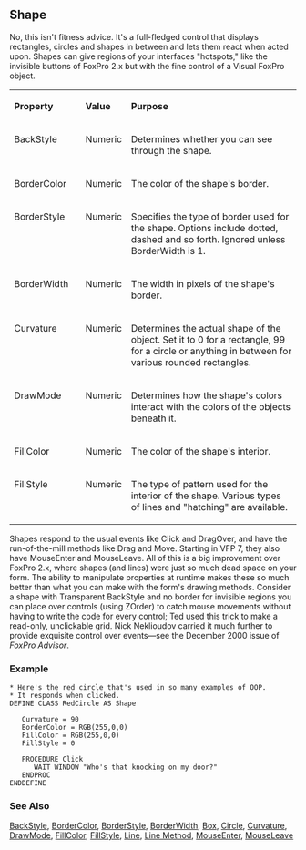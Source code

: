 ## Shape

No, this isn't fitness advice. It's a full-fledged control that displays rectangles, circles and shapes in between and lets them react when acted upon. Shapes can give regions of your interfaces "hotspots," like the invisible buttons of FoxPro 2.x but with the fine control of a Visual FoxPro object.

<table>
<tr>
  <td width="25%" valign="top">
  <p><b>Property</b></p>
  </td>
  <td width="14%" valign="top">
  <p><b>Value</b></p>
  </td>
  <td width="61%" valign="top">
  <p><b>Purpose</b></p>
  </td>
 </tr>
<tr>
  <td width="25%" valign="top">
  <p>BackStyle</p>
  </td>
  <td width="14%" valign="top">
  <p>Numeric</p>
  </td>
  <td width="61%" valign="top">
  <p>Determines whether you can see through the shape.</p>
  </td>
 </tr>
<tr>
  <td width="25%" valign="top">
  <p>BorderColor</p>
  </td>
  <td width="14%" valign="top">
  <p>Numeric</p>
  </td>
  <td width="61%" valign="top">
  <p>The color of the shape's border.</p>
  </td>
 </tr>
<tr>
  <td width="25%" valign="top">
  <p>BorderStyle</p>
  </td>
  <td width="14%" valign="top">
  <p>Numeric</p>
  </td>
  <td width="61%" valign="top">
  <p>Specifies the type of border used for the shape. Options include dotted, dashed and so forth. Ignored unless BorderWidth is 1.</p>
  </td>
 </tr>
<tr>
  <td width="25%" valign="top">
  <p>BorderWidth</p>
  </td>
  <td width="14%" valign="top">
  <p>Numeric</p>
  </td>
  <td width="61%" valign="top">
  <p>The width in pixels of the shape's border. </p>
  </td>
 </tr>
<tr>
  <td width="25%" valign="top">
  <p>Curvature</p>
  </td>
  <td width="14%" valign="top">
  <p>Numeric</p>
  </td>
  <td width="61%" valign="top">
  <p>Determines the actual shape of the object. Set it to 0 for a rectangle, 99 for a circle or anything in between for various rounded rectangles.</p>
  </td>
 </tr>
<tr>
  <td width="25%" valign="top">
  <p>DrawMode</p>
  </td>
  <td width="14%" valign="top">
  <p>Numeric</p>
  </td>
  <td width="61%" valign="top">
  <p>Determines how the shape's colors interact with the colors of the objects beneath it. </p>
  </td>
 </tr>
<tr>
  <td width="25%" valign="top">
  <p>FillColor</p>
  </td>
  <td width="14%" valign="top">
  <p>Numeric</p>
  </td>
  <td width="61%" valign="top">
  <p>The color of the shape's interior.</p>
  </td>
 </tr>
<tr>
  <td width="25%" valign="top">
  <p>FillStyle</p>
  </td>
  <td width="14%" valign="top">
  <p>Numeric</p>
  </td>
  <td width="61%" valign="top">
  <p>The type of pattern used for the interior of the shape. Various types of lines and &quot;hatching&quot; are available.</p>
  </td>
 </tr>
</table>

Shapes respond to the usual events like Click and DragOver, and have the run-of-the-mill methods like Drag and Move. Starting in VFP 7, they also have MouseEnter and MouseLeave. All of this is a big improvement over FoxPro 2.x, where shapes (and lines) were just so much dead space on your form. The ability to manipulate properties at runtime makes these so much better than what you can make with the form's drawing methods. Consider a shape with Transparent BackStyle and no border for invisible regions you can place over controls (using ZOrder) to catch mouse movements without having to write the code for every control; Ted used this trick to make a read-only, unclickable grid. Nick Neklioudov carried it much further to provide exquisite control over events&mdash;see the December 2000 issue of *FoxPro Advisor*.

### Example

```foxpro
* Here's the red circle that's used in so many examples of OOP.
* It responds when clicked.
DEFINE CLASS RedCircle AS Shape

   Curvature = 90
   BorderColor = RGB(255,0,0)
   FillColor = RGB(255,0,0)
   FillStyle = 0

   PROCEDURE Click
      WAIT WINDOW "Who's that knocking on my door?"
   ENDPROC
ENDDEFINE
```
### See Also

[BackStyle](s4g446.md), [BorderColor](s4g337.md), [BorderStyle](s4g337.md), [BorderWidth](s4g337.md), [Box](s4g443.md), [Circle](s4g443.md), [Curvature](s4g492.md), [DrawMode](s4g357.md), [FillColor](s4g362.md), [FillStyle](s4g363.md), [Line](s4g512.md), [Line Method](s4g443.md), [MouseEnter](s4g869.md), [MouseLeave](s4g869.md)